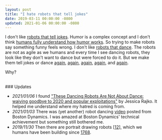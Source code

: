 ```yaml
---
layout: post
title: "I hate robots that tell jokes"
date: 2019-03-11 00:00:00 -0800
updated: 2021-01-06 00:00:00 -0800
---
```


I don't like [robots that tell jokes](https://www.youtube.com/watch?v=kWlL4KjIP4M).
Humor is a complex concept and I don't think [humans fully understand how humor works](https://www.theatlantic.com/magazine/archive/2018/03/funny-how/550910/).
So trying to make robots say something funny feels wrong.
I don't like [robots that dance](https://www.youtube.com/watch?v=E1DuJQL8spY).
The robots are not as agile as we humans and every time I see dancing robots, they look like they don't want to dance but were forced to do it.
But we make them tell jokes or dance [again](https://www.youtube.com/watch?v=poh5zSsd1rE&t=3s), [again](https://www.youtube.com/watch?v=am1csALyEzE), [again](https://www.youtube.com/watch?v=r2SDVQCzQoA), [again](https://www.youtube.com/watch?v=LiTGaacQ7Og), and [again](https://www.youtube.com/watch?v=kHBcVlqpvZ8&t=1s).

Why?


<br>
### Updates

- _2021/01/06_ I found ["These Dancing Robots Are Not About Dance: waiving goodbye to 2020 and popular exploitations"](https://jessicarajko.medium.com/dancing-robots-are-not-about-dance-waiving-goodbye-to-2020-and-popular-exploitations-of-dance-961f57d3ee4c) by Jessica Rajko. It helped me understand where my hatred is coming from.
- _2021/01/03_ There was (yet another) robot dancing [video](https://www.youtube.com/watch?v=fn3KWM1kuAw) posted from Boston Dynamics. I was amazed at Boston Dynamics' technical achievement but something still bothered me.
- _2019/11/30_ Then there are portrait drawing robots \[[1](https://www.youtube.com/watch?v=gG_pzgfeESs)[2](https://www.youtube.com/watch?v=IKx49hjHDGc)\], which we humans have been building since [1768](https://en.wikipedia.org/wiki/).
